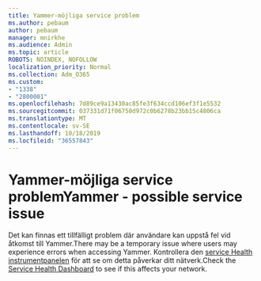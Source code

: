 ```yaml
---
title: Yammer-möjliga service problem
ms.author: pebaum
author: pebaum
manager: mnirkhe
ms.audience: Admin
ms.topic: article
ROBOTS: NOINDEX, NOFOLLOW
localization_priority: Normal
ms.collection: Adm_O365
ms.custom:
- "1338"
- "2800001"
ms.openlocfilehash: 7d89ce9a13430ac85fe3f634ccd106ef3f1e5532
ms.sourcegitcommit: 037331d71f06750d972c0b6278b23bb15c4806ca
ms.translationtype: MT
ms.contentlocale: sv-SE
ms.lasthandoff: 10/18/2019
ms.locfileid: "36557843"
---
```

# <a name="yammer---possible-service-issue"></a><span data-ttu-id="dfea0-102">Yammer-möjliga service problem</span><span class="sxs-lookup"><span data-stu-id="dfea0-102">Yammer - possible service issue</span></span>

<span data-ttu-id="dfea0-103">Det kan finnas ett tillfälligt problem där användare kan uppstå fel vid åtkomst till Yammer.</span><span class="sxs-lookup"><span data-stu-id="dfea0-103">There may be a temporary issue where users may experience errors when accessing Yammer.</span></span> <span data-ttu-id="dfea0-104">Kontrollera den [service Health instrumentpanelen](https://admin.microsoft.com/AdminPortal/Home#/servicehealth) för att se om detta påverkar ditt nätverk.</span><span class="sxs-lookup"><span data-stu-id="dfea0-104">Check the [Service Health Dashboard](https://admin.microsoft.com/AdminPortal/Home#/servicehealth) to see if this affects your network.</span></span>
